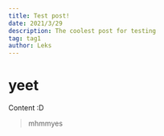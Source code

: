 ```yaml
---
title: Test post!
date: 2021/3/29
description: The coolest post for testing
tag: tag1
author: Leks
---
```


# yeet

Content
:D
> mhmmyes
